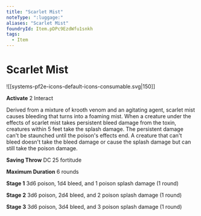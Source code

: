 ```yaml
---
title: "Scarlet Mist"
noteType: ":luggage:"
aliases: "Scarlet Mist"
foundryId: Item.pDPc9EzdWfu1snkh
tags:
  - Item
---
```


# Scarlet Mist
![[systems-pf2e-icons-default-icons-consumable.svg|150]]

**Activate** 2 Interact

Derived from a mixture of krooth venom and an agitating agent, scarlet mist causes bleeding that turns into a foaming mist. When a creature under the effects of scarlet mist takes persistent bleed damage from the toxin, creatures within 5 feet take the splash damage. The persistent damage can't be staunched until the poison's effects end. A creature that can't bleed doesn't take the bleed damage or cause the splash damage but can still take the poison damage.

**Saving Throw** DC 25 fortitude

**Maximum Duration** 6 rounds

**Stage 1** 3d6 poison, 1d4 bleed, and 1 poison splash damage (1 round)

**Stage 2** 3d6 poison, 2d4 bleed, and 2 poison splash damage (1 round)

**Stage 3** 3d6 poison, 3d4 bleed, and 3 poison splash damage (1 round)
